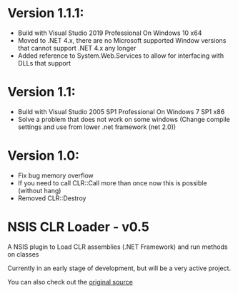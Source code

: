 # Version 1.1.1:
- Build with Visual Studio 2019 Professional On Windows 10 x64
- Moved to .NET 4.x, there are no Microsoft supported Window versions that cannot support .NET 4.x any longer
- Added reference to System.Web.Services to allow for interfacing with DLLs that support 

# Version 1.1:
- Build with Visual Studio 2005 SP1 Professional On Windows 7 SP1 x86
- Solve a problem that does not work on some windows (Change compile settings and use from lower .net framework (net 2.0))

# Version 1.0:
- Fix bug memory overflow
- If you need to call CLR::Call more than once now this is possible (without hang)
- Removed CLR::Destroy

# NSIS CLR Loader - v0.5

A NSIS plugin to Load CLR assemblies (.NET Framework) and run methods on classes

Currently in an early stage of development, but will be a very active project.  

You can also check out the [original source](http://nsis.sourceforge.net/Call_.NET_DLL_methods_plug-in)

